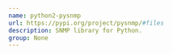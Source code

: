 ```yaml
---
name: python2-pysnmp
url: https://pypi.org/project/pysnmp/#files
description: SNMP library for Python.
group: None
---
```

